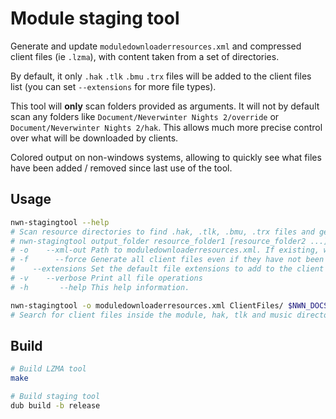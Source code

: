 # Module staging tool

Generate and update `moduledownloaderresources.xml` and compressed client files
(ie `.lzma`), with content taken from a set of directories.

By default, it only `.hak` `.tlk` `.bmu` `.trx` files will be added to the
client files list (you can set `--extensions` for more file types).

This tool will __only__ scan folders provided as arguments. It will not by
default scan any folders like `Document/Neverwinter Nights 2/override` or
`Document/Neverwinter Nights 2/hak`. This allows much more precise control over
what will be downloaded by clients.

Colored output on non-windows systems, allowing to quickly see what files have
been added / removed since last use of the tool.

## Usage

```bash
nwn-stagingtool --help
# Scan resource directories to find .hak, .tlk, .bmu, .trx files and generate client files to output_folder
# nwn-stagingtool output_folder resource_folder1 [resource_folder2 ...]
# -o    --xml-out Path to moduledownloaderresources.xml. If existing, will read it to only generate modified client files. '-' to print to stdout.
# -f      --force Generate all client files even if they have not been modified
#    --extensions Set the default file extensions to add to the client files list. Default: [trx, hak, bmu, tlk]
# -v    --verbose Print all file operations
# -h       --help This help information.

nwn-stagingtool -o moduledownloaderresources.xml ClientFiles/ $NWN_DOCS/modules/YourMod $NWN_DOCS/hak $NWN_DOCS/tlk $NWN_DOCS/music
# Search for client files inside the module, hak, tlk and music directories, and place compressed files inside ClientFiles/
```



## Build

```bash
# Build LZMA tool
make

# Build staging tool
dub build -b release
```